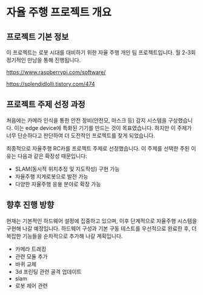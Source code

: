 # 자율 주행 프로젝트 개요

## 프로젝트 기본 정보

이 프로젝트는 로봇 시대를 대비하기 위한 자율 주행 개인 팀 프로젝트입니다. 월 2-3회 정기적인 만남을 통해 진행됩니다.

https://www.raspberrypi.com/software/

https://splendidlolli.tistory.com/474


## 프로젝트 주제 선정 과정

처음에는 카메라 인식을 통한 안전 장비(안전모, 마스크 등) 감지 시스템을 구상했습니다. 이는 edge device에 특화된 기기를 만드는 것이 목표였습니다. 하지만 이 주제가 너무 단순하다고 판단하여 더 도전적인 프로젝트를 찾게 되었습니다.

최종적으로 자율주행 RC카를 프로젝트 주제로 선정했습니다. 이 주제를 선택한 주된 이유는 다음과 같은 확장성 때문입니다:

- SLAM(동시적 위치추정 및 지도작성) 구현 가능
- 자율주행 지게로봇으로 발전 가능
- 다양한 자율주행 응용 분야로 확장 가능

## 향후 진행 방향

현재는 기본적인 하드웨어 설정에 집중하고 있으며, 이후 단계적으로 자율주행 시스템을 구현해 나갈 예정입니다. 하드웨어 구성과 기본 구동 테스트를 우선적으로 완료한 후, 더 복잡한 기능들을 순차적으로 추가해 나갈 계획입니다.

- 카메라 트래킹
- 관련 모듈 추가
- 바퀴 교체
- 3d 프린팅 관련 골격 업데이트
- slam
- 로봇 제어 관련
